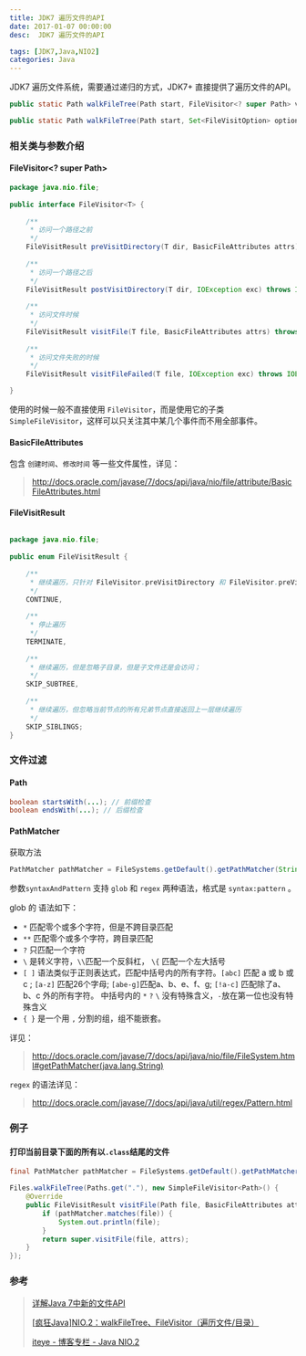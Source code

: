 ```yaml
---
title: JDK7 遍历文件的API
date: 2017-01-07 00:00:00
desc:  JDK7 遍历文件的API

tags: [JDK7,Java,NIO2]
categories: Java
---
```


JDK7 遍历文件系统，需要通过递归的方式，JDK7+ 直接提供了遍历文件的API。
``` java 
public static Path walkFileTree(Path start, FileVisitor<? super Path> visitor){}

public static Path walkFileTree(Path start, Set<FileVisitOption> options, int maxDepth, FileVisitor<? super Path> visitor){}
```

<!--more-->

### 相关类与参数介绍

#### FileVisitor<? super Path>

``` java
package java.nio.file;
  
public interface FileVisitor<T> {
  
    /**
     * 访问一个路径之前
     */
    FileVisitResult preVisitDirectory(T dir, BasicFileAttributes attrs) throws IOException;
      
    /**
     * 访问一个路径之后
     */
    FileVisitResult postVisitDirectory(T dir, IOException exc) throws IOException;
  
    /**
     * 访问文件时候
     */
    FileVisitResult visitFile(T file, BasicFileAttributes attrs) throws IOException;
  
    /**
     * 访问文件失败的时候
     */
    FileVisitResult visitFileFailed(T file, IOException exc) throws IOException;

}
```
使用的时候一般不直接使用 `FileVisitor`，而是使用它的子类 `SimpleFileVisitor`，这样可以只关注其中某几个事件而不用全部事件。

#### BasicFileAttributes

包含 `创建时间`、`修改时间` 等一些文件属性，详见：

> http://docs.oracle.com/javase/7/docs/api/java/nio/file/attribute/BasicFileAttributes.html

#### FileVisitResult

``` java

package java.nio.file;
  
public enum FileVisitResult {
  
    /**
     * 继续遍历，只针对 FileVisitor.preVisitDirectory 和 FileVisitor.preVisitDirectory 方法 
     */
    CONTINUE,  
      
    /**
     * 停止遍历
     */
    TERMINATE,  
  
    /**
     * 继续遍历，但是忽略子目录，但是子文件还是会访问；
     */
    SKIP_SUBTREE,  
  
    /**
     * 继续遍历，但忽略当前节点的所有兄弟节点直接返回上一层继续遍历
     */
    SKIP_SIBLINGS;
}

```

### 文件过滤

#### Path

``` java
boolean startsWith(...); // 前缀检查
boolean endsWith(...); // 后缀检查
```

#### PathMatcher
 
获取方法
 
 ``` java
PathMatcher pathMatcher = FileSystems.getDefault().getPathMatcher(String syntaxAndPattern);
 ```
 
参数`syntaxAndPattern` 支持 `glob` 和 `regex` 两种语法，格式是 `syntax:pattern` 。
 
glob 的 语法如下：
 
- `*` 匹配零个或多个字符，但是不跨目录匹配
- `**` 匹配零个或多个字符，跨目录匹配
- `?` 只匹配一个字符
- `\` 是转义字符，`\\`匹配一个反斜杠， `\{` 匹配一个左大括号
- `[ ]` 语法类似于正则表达式，匹配中括号内的所有字符。`[abc]` 匹配 a 或 b 或 c ; `[a-z]` 匹配26个字母;  `[abe-g]`匹配a、b、e、f、g; `[!a-c]` 匹配除了a、b、c 外的所有字符。 中括号内的 `*` `?` `\` 没有特殊含义，`-`放在第一位也没有特殊含义
- `{ }` 是一个用 `,` 分割的组，组不能嵌套。
  
详见：
> <a href="http://docs.oracle.com/javase/7/docs/api/java/nio/file/FileSystem.html#getPathMatcher(java.lang.String)">http://docs.oracle.com/javase/7/docs/api/java/nio/file/FileSystem.html#getPathMatcher(java.lang.String)</a>

`regex` 的语法详见：
> http://docs.oracle.com/javase/7/docs/api/java/util/regex/Pattern.html

### 例子

#### 打印当前目录下面的所有以`.class`结尾的文件

``` java
final PathMatcher pathMatcher = FileSystems.getDefault().getPathMatcher("glob:**.class");

Files.walkFileTree(Paths.get("."), new SimpleFileVisitor<Path>() {
    @Override
    public FileVisitResult visitFile(Path file, BasicFileAttributes attrs) throws IOException {
        if (pathMatcher.matches(file)) {
            System.out.println(file);
        }
        return super.visitFile(file, attrs);
    }
});
```

### 参考

> [详解Java 7中新的文件API](http://www.infoq.com/cn/articles/java7-nio2/)
>
> [[疯狂Java]NIO.2：walkFileTree、FileVisitor（遍历文件/目录）](http://blog.csdn.net/lirx_tech/article/details/51424569)
>
>[iteye - 博客专栏 - Java NIO.2](http://www.iteye.com/blogs/subjects/java-nio-2)